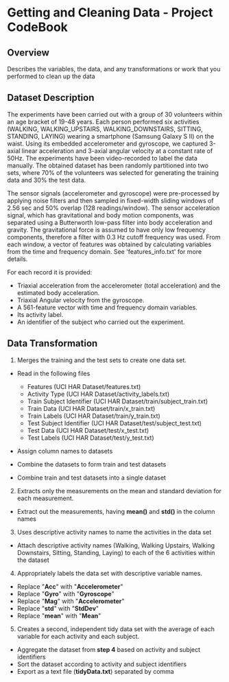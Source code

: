Getting and Cleaning Data - Project CodeBook
====================

Overview
---------------------
Describes the variables, the data, and any transformations or work that you performed to clean up the data

Dataset Description
---------------------
The experiments have been carried out with a group of 30 volunteers within an age bracket of 19-48 years. Each person performed six activities (WALKING, WALKING_UPSTAIRS, WALKING_DOWNSTAIRS, SITTING, STANDING, LAYING) wearing a smartphone (Samsung Galaxy S II) on the waist. Using its embedded accelerometer and gyroscope, we captured 3-axial linear acceleration and 3-axial angular velocity at a constant rate of 50Hz. The experiments have been video-recorded to label the data manually. The obtained dataset has been randomly partitioned into two sets, where 70% of the volunteers was selected for generating the training data and 30% the test data. 

The sensor signals (accelerometer and gyroscope) were pre-processed by applying noise filters and then sampled in fixed-width sliding windows of 2.56 sec and 50% overlap (128 readings/window). The sensor acceleration signal, which has gravitational and body motion components, was separated using a Butterworth low-pass filter into body acceleration and gravity. The gravitational force is assumed to have only low frequency components, therefore a filter with 0.3 Hz cutoff frequency was used. From each window, a vector of features was obtained by calculating variables from the time and frequency domain. See 'features_info.txt' for more details. 

For each record it is provided:
- Triaxial acceleration from the accelerometer (total acceleration) and the estimated body acceleration.
- Triaxial Angular velocity from the gyroscope. 
- A 561-feature vector with time and frequency domain variables. 
- Its activity label. 
- An identifier of the subject who carried out the experiment.

Data Transformation
---------------------
1) Merges the training and the test sets to create one data set.
- Read in the following files
  - Features (UCI HAR Dataset/features.txt)
  - Activity Type (UCI HAR Dataset/activity_labels.txt)
  - Train Subject Identifier (UCI HAR Dataset/train/subject_train.txt)
  - Train Data (UCI HAR Dataset/train/x_train.txt)
  - Train Labels (UCI HAR Dataset/train/y_train.txt)
  - Test Subject Identifier (UCI HAR Dataset/test/subject_test.txt)
  - Test Data (UCI HAR Dataset/test/x_test.txt)
  - Test Labels (UCI HAR Dataset/test/y_test.txt)

- Assign column names to datasets
- Combine the datasets to form train and test datasets
- Combine train and test datasets into a single dataset

2) Extracts only the measurements on the mean and standard deviation for each measurement.
- Extract out the measurements, having **mean()** and **std()** in the column names 
	
3) Uses descriptive activity names to name the activities in the data set
- Attach descriptive activity names (Walking, Walking Upstairs, Walking Downstairs, Sitting, Standing, Laying) to each of the 6 activities within the dataset
	
4) Appropriately labels the data set with descriptive variable names. 
- Replace "**Acc**" with "**Accelerometer**"
- Replace "**Gyro**" with "**Gyroscope**"
- Replace "**Mag**" with "**Accelerometer**"
- Replace "**std**" with "**StdDev**"
- Replace "**mean**" with "**Mean**"
	
5) Creates a second, independent tidy data set with the average of each variable for each activity and each subject.
- Aggregate the dataset from **step 4** based on activity and subject identifiers
- Sort the dataset according to activity and subject identifiers
- Export as a text file (**tidyData.txt**) separated by comma
